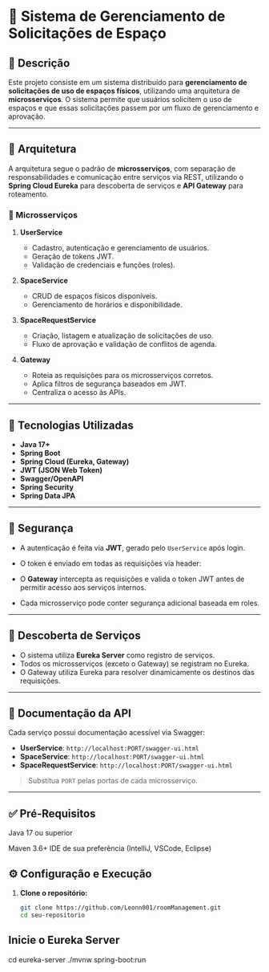 # 🏢 Sistema de Gerenciamento de Solicitações de Espaço

## 📄 Descrição

Este projeto consiste em um sistema distribuído para **gerenciamento de solicitações de uso de espaços físicos**, utilizando uma arquitetura de **microsserviços**. O sistema permite que usuários solicitem o uso de espaços e que essas solicitações passem por um fluxo de gerenciamento e aprovação.

---

## 🧱 Arquitetura

A arquitetura segue o padrão de **microsserviços**, com separação de responsabilidades e comunicação entre serviços via REST, utilizando o **Spring Cloud Eureka** para descoberta de serviços e **API Gateway** para roteamento.

### 🧩 Microsserviços

1. **UserService**
   - Cadastro, autenticação e gerenciamento de usuários.
   - Geração de tokens JWT.
   - Validação de credenciais e funções (roles).

2. **SpaceService**
   - CRUD de espaços físicos disponíveis.
   - Gerenciamento de horários e disponibilidade.

3. **SpaceRequestService**
   - Criação, listagem e atualização de solicitações de uso.
   - Fluxo de aprovação e validação de conflitos de agenda.

4. **Gateway**
   - Roteia as requisições para os microsserviços corretos.
   - Aplica filtros de segurança baseados em JWT.
   - Centraliza o acesso às APIs.

---

## 🚀 Tecnologias Utilizadas

- **Java 17+**
- **Spring Boot**
- **Spring Cloud (Eureka, Gateway)**
- **JWT (JSON Web Token)**
- **Swagger/OpenAPI**
- **Spring Security**
- **Spring Data JPA**

---

## 🔐 Segurança

- A autenticação é feita via **JWT**, gerado pelo `UserService` após login.
- O token é enviado em todas as requisições via header:

- O **Gateway** intercepta as requisições e valida o token JWT antes de permitir acesso aos serviços internos.
- Cada microsserviço pode conter segurança adicional baseada em roles.

---

## 🧭 Descoberta de Serviços

- O sistema utiliza **Eureka Server** como registro de serviços.
- Todos os microsserviços (exceto o Gateway) se registram no Eureka.
- O Gateway utiliza Eureka para resolver dinamicamente os destinos das requisições.

---

## 🧪 Documentação da API

Cada serviço possui documentação acessível via Swagger:

- **UserService**: `http://localhost:PORT/swagger-ui.html`
- **SpaceService**: `http://localhost:PORT/swagger-ui.html`
- **SpaceRequestService**: `http://localhost:PORT/swagger-ui.html`

> Substitua `PORT` pelas portas de cada microsserviço.

---

## ✅ Pré-Requisitos
Java 17 ou superior

Maven 3.6+
IDE de sua preferência (IntelliJ, VSCode, Eclipse)


## ⚙️ Configuração e Execução

1. **Clone o repositório:**
   ```bash
   git clone https://github.com/Leonn001/roomManagement.git
   cd seu-repositorio

## Inicie o Eureka Server

cd eureka-server
./mvnw spring-boot:run

